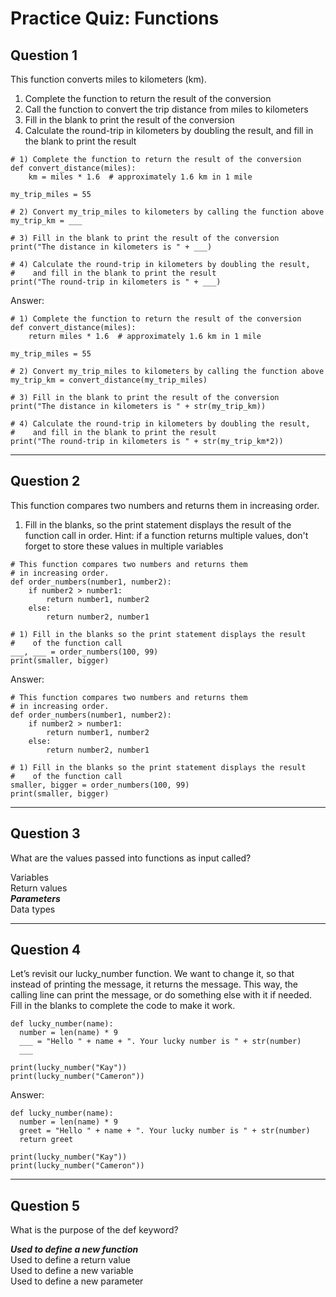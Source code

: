 # Practice Quiz: Functions

## Question 1

This function converts miles to kilometers (km).

1) Complete the function to return the result of the conversion
2) Call the function to convert the trip distance from miles to kilometers
3) Fill in the blank to print the result of the conversion
4) Calculate the round-trip in kilometers by doubling the result, and fill in the blank to print the result

```
# 1) Complete the function to return the result of the conversion
def convert_distance(miles):
	km = miles * 1.6  # approximately 1.6 km in 1 mile

my_trip_miles = 55

# 2) Convert my_trip_miles to kilometers by calling the function above
my_trip_km = ___

# 3) Fill in the blank to print the result of the conversion
print("The distance in kilometers is " + ___)

# 4) Calculate the round-trip in kilometers by doubling the result,
#    and fill in the blank to print the result
print("The round-trip in kilometers is " + ___)
```

Answer:
```
# 1) Complete the function to return the result of the conversion
def convert_distance(miles):
    return miles * 1.6  # approximately 1.6 km in 1 mile

my_trip_miles = 55

# 2) Convert my_trip_miles to kilometers by calling the function above
my_trip_km = convert_distance(my_trip_miles)

# 3) Fill in the blank to print the result of the conversion
print("The distance in kilometers is " + str(my_trip_km))

# 4) Calculate the round-trip in kilometers by doubling the result,
#    and fill in the blank to print the result
print("The round-trip in kilometers is " + str(my_trip_km*2))
```
***
## Question 2

This function compares two numbers and returns them in increasing order.

1) Fill in the blanks, so the print statement displays the result of the function call in order.
  Hint: if a function returns multiple values, don't forget to store these values in multiple variables

```
# This function compares two numbers and returns them
# in increasing order.
def order_numbers(number1, number2):
	if number2 > number1:
		return number1, number2
	else:
		return number2, number1

# 1) Fill in the blanks so the print statement displays the result
#    of the function call
___, ___ = order_numbers(100, 99)
print(smaller, bigger)
```

Answer:
```
# This function compares two numbers and returns them
# in increasing order.
def order_numbers(number1, number2):
    if number2 > number1:
        return number1, number2
    else:
        return number2, number1

# 1) Fill in the blanks so the print statement displays the result
#    of the function call
smaller, bigger = order_numbers(100, 99)
print(smaller, bigger)
```
***
## Question 3

What are the values passed into functions as input called?

Variables&nbsp;  
Return values&nbsp;  
_**Parameters**_&nbsp;  
Data types&nbsp;  

***
## Question 4

Let’s revisit our lucky_number function. We want to change it, so that instead of printing the message, it returns the message. This way, the calling line can print the message, or do something else with it if needed. Fill in the blanks to complete the code to make it work.

```
def lucky_number(name):
  number = len(name) * 9
  ___ = "Hello " + name + ". Your lucky number is " + str(number)
  ___
	    
print(lucky_number("Kay"))
print(lucky_number("Cameron"))
```
Answer:
```
def lucky_number(name):
  number = len(name) * 9
  greet = "Hello " + name + ". Your lucky number is " + str(number)
  return greet

print(lucky_number("Kay"))
print(lucky_number("Cameron"))
```

***
## Question 5

What is the purpose of the def keyword?

_**Used to define a new function**_&nbsp;  
Used to define a return value&nbsp;  
Used to define a new variable&nbsp;  
Used to define a new parameter&nbsp;  